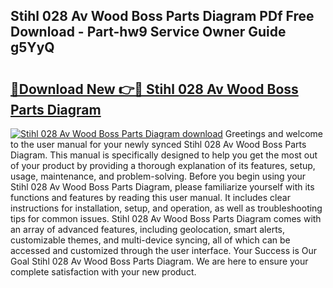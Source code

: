 ## Stihl 028 Av Wood Boss Parts Diagram PDf Free Download - Part-hw9 Service Owner Guide g5YyQ

# <h2><a href="http://dfkcdhr.blite.top/?on=Stihl+028+Av+Wood+Boss+Parts+Diagram">🔗Download New 👉🔴 Stihl 028 Av Wood Boss Parts Diagram</a></h2>

[![Stihl 028 Av Wood Boss Parts Diagram download](https://i.imgur.com/lujVjoI.png)](http://dfkcdhr.blite.top/?on=Stihl+028+Av+Wood+Boss+Parts+Diagram)
Greetings and welcome to the user manual for your newly synced Stihl 028 Av Wood Boss Parts Diagram. This manual is specifically designed to help you get the most out of your product by providing a thorough explanation of its features, setup, usage, maintenance, and problem-solving. Before you begin using your Stihl 028 Av Wood Boss Parts Diagram, please familiarize yourself with its functions and features by reading this user manual. It includes clear instructions for installation, setup, and operation, as well as troubleshooting tips for common issues. Stihl 028 Av Wood Boss Parts Diagram comes with an array of advanced features, including geolocation, smart alerts, customizable themes, and multi-device syncing, all of which can be accessed and customized through the user interface. Your Success is Our Goal Stihl 028 Av Wood Boss Parts Diagram. We are here to ensure your complete satisfaction with your new product.

